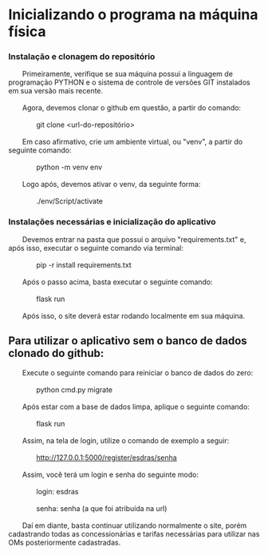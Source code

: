 # Inicializando o programa na máquina física


### Instalação e clonagem do repositório
  &emsp;&emsp;Primeiramente, verifique se sua máquina possui a linguagem de programação PYTHON e o sistema de controle de versões GIT instalados em sua versão mais recente.
  <br></br>
  &emsp;&emsp;Agora, devemos clonar o github em questão, a partir do comando:
        <br></br>
        &emsp;&emsp;&emsp;&emsp;git clone <url-do-repositório>
  <br></br>
  &emsp;&emsp;Em caso afirmativo, crie um ambiente virtual, ou "venv", a partir do seguinte comando:
        <br></br>
        &emsp;&emsp;&emsp;&emsp;python -m venv env
  <br></br>
  &emsp;&emsp;Logo após, devemos ativar o venv, da seguinte forma:
        <br></br>
        &emsp;&emsp;&emsp;&emsp;./env/Script/activate

### Instalações necessárias e inicialização do aplicativo
  &emsp;&emsp;Devemos entrar na pasta que possui o arquivo "requirements.txt" e, após isso, executar o seguinte comando via terminal:
        <br></br>
        &emsp;&emsp;&emsp;&emsp;pip -r install requirements.txt
  <br></br>
  &emsp;&emsp;Após o passo acima, basta executar o seguinte comando:
        <br></br>
        &emsp;&emsp;&emsp;&emsp;flask run
  <br></br>
  &emsp;&emsp;Após isso, o site deverá estar rodando localmente em sua máquina.

## Para utilizar o aplicativo sem o banco de dados clonado do github:
  &emsp;&emsp;Execute o seguinte comando para reiniciar o banco de dados do zero:
        <br></br>
        &emsp;&emsp;&emsp;&emsp;python cmd.py migrate
  <br></br>
  &emsp;&emsp;Após estar com a base de dados limpa, aplique o seguinte comando:
        <br></br>
        &emsp;&emsp;&emsp;&emsp;flask run
  <br></br>
  &emsp;&emsp;Assim, na tela de login, utilize o comando de exemplo a seguir:
        <br></br>
        &emsp;&emsp;&emsp;&emsp;http://127.0.0.1:5000/register/esdras/senha
  <br></br>
  &emsp;&emsp;Assim, você terá um login e senha do seguinte modo:
        <br></br>
        &emsp;&emsp;&emsp;&emsp;login: esdras
        <br></br>
        &emsp;&emsp;&emsp;&emsp;senha: senha (a que foi atribuída na url)
  <br></br>
  &emsp;&emsp;Daí em diante, basta continuar utilizando normalmente o site, porém cadastrando todas as concessionárias e tarifas necessárias para utilizar nas OMs posteriormente cadastradas.
  
        
